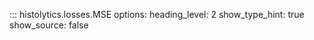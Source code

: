 ::: histolytics.losses.MSE
    options:
      heading_level: 2
      show_type_hint: true
      show_source: false
